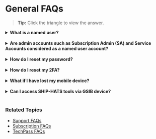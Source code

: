 # General FAQs

>**Tip:** Click the triangle to view the answer.

<details>
  <summary><b>What is a named user?</b></summary><br>
A named user refers to licenses that is bound to a specific user. Each named user uses a licence in the subscription quota.
</details>
<br>
<details>
  <summary><b>Are admin accounts such as Subscription Admin (SA) and Service Accounts considered as a named user account? </b></summary><br>
Yes. Subscription Admin (SA) and Service Accounts are considered as a named user account.
</details>
<br>
<details>
  <summary><b>How do I reset my password?</b></summary><br>
Refer to the <a href="">text</a> documentation.
</details>
<br>
<details>
  <summary><b>How do I reset my 2FA?</b></summary><br>
Refer to the <a href="https://docs.developer.tech.gov.sg/docs/ship-hats-documentation/#/portal-guide/manage-account?id=reset-2fa">reset 2FA</a> documentation.
</details>
<br>
<details>
  <summary><b>What if I have lost my mobile device?</b></summary><br>
Refer to the <a href="https://docs.developer.tech.gov.sg/docs/ship-hats-documentation/#/portal-guide/manage-account"> manage accounts</a> documentation to reset your account.
</details>
<br>
<details>
  <summary><b><b>Can I access SHIP-HATS tools via GSIB device?</b></b></summary><br>
Yes. You can access SHIP-HATS tools such as Confluence, Jira, Bamboo, Nexus Repo, Nexus IQ and SHIP-HATS Service Desk via GSIB.

  
#### To access SHIP-HATS tools on GSIB
  1. Go to the SHIP-HATS tools you intend to use. For example, <a href="http://confluence.ship.gov.sg"> Confluence</a>
  1. You will be directed to **TechPass**
  
    ![techpass](tpselectnew.png)
  
  1. Sign in and approve via the **Microsoft Authenticator** app
 
    ![tpapprove](tpapprovenew.png)
  
  1. You can sign in with your **SHIP-HATS** user id or with TechPass.

</details>
<br>

### Related Topics

- [Support FAQs](support)
- [Subscription FAQs](subscription)
- [TechPass FAQs](techpass-faqs)